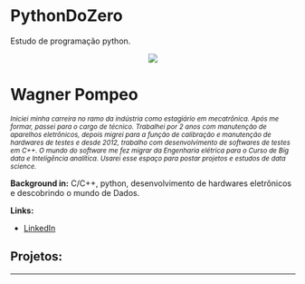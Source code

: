 # PythonDoZero
Estudo de programação python.

<p align="center">
  <img src="python_Logo">
</p>

# Wagner Pompeo
<sub>*Iniciei minha carreira no ramo da indústria como estagiário em mecatrônica. Após me formar, passei para o cargo de técnico. Trabalhei por 2 anos com manutenção de aparelhos eletrônicos, depois migrei para a função de calibração e manutenção de hardwares de testes e desde 2012, trabalho com desenvolvimento de softwares de testes em C++. O mundo do software me fez migrar da Engenharia elétrica para o Curso de Big data e Inteligência analítica. Usarei esse espaço para postar projetos e estudos de data science.*</sub>



**Background in:** C/C++, python, desenvolvimento de hardwares eletrônicos e descobrindo o mundo de Dados.

**Links:**
* [LinkedIn](https://www.linkedin.com/in/wpc23)



## Projetos:








---




